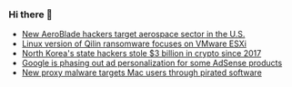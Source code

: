 ### Hi there 👋

<!--START_SECTION:feed-->
* [New AeroBlade hackers target aerospace sector in the U.S.](https://www.bleepingcomputer.com/news/security/new-aeroblade-hackers-target-aerospace-sector-in-the-us/)
* [Linux version of Qilin ransomware focuses on VMware ESXi](https://www.bleepingcomputer.com/news/security/linux-version-of-qilin-ransomware-focuses-on-vmware-esxi/)
* [North Korea's state hackers stole $3 billion in crypto since 2017](https://www.bleepingcomputer.com/news/security/north-koreas-state-hackers-stole-3-billion-in-crypto-since-2017/)
* [Google is phasing out ad personalization for some AdSense products](https://www.bleepingcomputer.com/news/google/google-is-phasing-out-ad-personalization-for-some-adsense-products/)
* [New proxy malware targets Mac users through pirated software](https://www.bleepingcomputer.com/news/security/new-proxy-malware-targets-mac-users-through-pirated-software/)
<!--END_SECTION:feed-->

<!--
**frankenk/frankenk** is a ✨ _special_ ✨ repository because its `README.md` (this file) appears on your GitHub profile.

Here are some ideas to get you started:

- 🔭 I’m currently working on ...
- 🌱 I’m currently learning ...
- 👯 I’m looking to collaborate on ...
- 🤔 I’m looking for help with ...
- 💬 Ask me about ...
- 📫 How to reach me: ...
- 😄 Pronouns: ...
- ⚡ Fun fact: ...
-->



